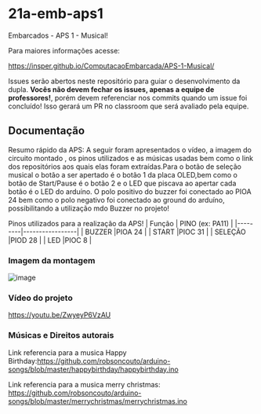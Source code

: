 # 21a-emb-aps1

Embarcados - APS 1 - Musical!

Para maiores informações acesse:

https://insper.github.io/ComputacaoEmbarcada/APS-1-Musical/

Issues serão abertos neste repositório para guiar o desenvolvimento
da dupla. **Vocês não devem fechar os issues, apenas a equipe de professores!**, porém devem referenciar nos commits quando um issue 
foi concluído! Isso gerará um PR no classroom que será avaliado pela equipe.

## Documentação

Resumo rápido da APS:
  A seguir foram apresentados o vídeo, a imagem do circuito montado , os pinos utilizados e as músicas usadas bem como o link dos repositórios aos quais elas foram    extraídas.Para o botão de seleção musical o botão a ser apertado é o botão 1 da placa OLED,bem como o botão de Start/Pause é o botão 2 e o LED que piscava ao apertar cada botão é o LED do arduíno.
  O polo positivo do buzzer foi conectado ao PIOA 24 bem como o polo negativo foi conectado ao ground do arduíno, possibilitando a utilização mdo Buzzer no projeto!

 Pinos utilizados para a realização da APS!
| Função  | PINO (ex: PA11) |
|---------|-----------------|
| BUZZER  |PIOA 24          |
| START   |PIOC 31          |
| SELEÇÃO |PIOD 28          |
| LED     |PIOC 8           |

### Imagem da montagem

![image](https://user-images.githubusercontent.com/72675303/189547881-cd5332c9-8c1c-41b3-a687-18e16174efa1.png)


### Vídeo do projeto

https://youtu.be/ZwyeyP6VzAU

### Músicas e Direitos autorais

Link referencia para a musica Happy Birthday:https://github.com/robsoncouto/arduino-songs/blob/master/happybirthday/happybirthday.ino

Link referencia para a musica merry christmas: https://github.com/robsoncouto/arduino-songs/blob/master/merrychristmas/merrychristmas.ino
